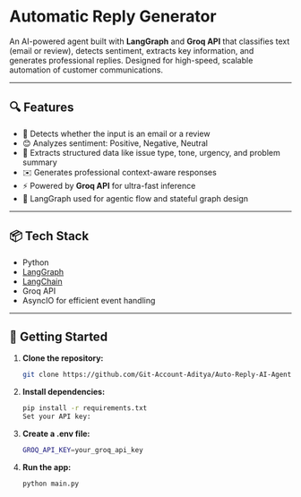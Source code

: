 # Automatic Reply Generator

An AI-powered agent built with **LangGraph** and **Groq API** that classifies text (email or review), detects sentiment, extracts key information, and generates professional replies. Designed for high-speed, scalable automation of customer communications.

---

## 🔍 Features

- 📧 Detects whether the input is an email or a review
- 😊 Analyzes sentiment: Positive, Negative, Neutral
- 🧠 Extracts structured data like issue type, tone, urgency, and problem summary
- ✉️ Generates professional context-aware responses
- ⚡ Powered by **Groq API** for ultra-fast inference
- 🔁 LangGraph used for agentic flow and stateful graph design

---

## 📦 Tech Stack

- Python
- [LangGraph](https://docs.langgraph.dev/)
- [LangChain](https://docs.langchain.com/)
- Groq API 
- AsyncIO for efficient event handling

---

## 🚀 Getting Started

1. **Clone the repository:**
   ```bash
   git clone https://github.com/Git-Account-Aditya/Auto-Reply-AI-Agent.git
   
2. **Install dependencies:**

    ```bash
    pip install -r requirements.txt
    Set your API key:

3. **Create a .env file:**
    ```bash
    GROQ_API_KEY=your_groq_api_key

4. **Run the app:**

    ```bash
    python main.py
